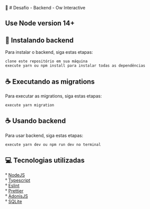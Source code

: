 💯 # Desafio - Backend - Ow Interactive

## Use Node version 14+

## 🚀 Instalando backend

Para instalar o backend, siga estas etapas:

```
clone este repositório em sua máquina
execute yarn ou npm install para instalar todas as dependências

```

## ☕ Executando as  migrations

Para executar as migrations, siga estas etapas:

```
execute yarn migration
```

## ☕ Usando backend

Para usar backend, siga estas etapas:

```
execute yarn dev ou npm run dev no terminal
```

## 💻 Tecnologias utilizadas

° [NodeJS](https://nodejs.org/en/)<br/>
° [Typescript](https://typescriptlang.org/)<br/>
° [Eslint](https://eslint.org/)<br/>
° [Prettier](https://prettier.io/)<br/>
° [AdonisJS](https://adonisjs.com/)<br/>
° [SQLite](https://www.sqlite.org/index.html)
